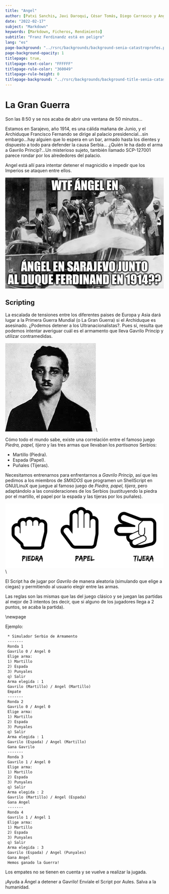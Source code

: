 ```yaml
---
title: "Angel"
author: [Patxi Sanchis, Javi Daroqui, César Tomás, Diego Carrasco y Angel Berlanas]
date: "2022-02-17"
subject: "Markdown"
keywords: [Markdown, Ficheros, Rendimiento]
subtitle: "Franz Ferdinandz está en peligro"
lang: "es"
page-background: "../rsrc/backgrounds/background-senia-catastroprofes.pdf"
page-background-opacity: 1
titlepage: true,
titlepage-text-color: "FFFFFF"
titlepage-rule-color: "360049"
titlepage-rule-height: 0
titlepage-background: "../rsrc/backgrounds/background-title-senia-catastroprofes.pdf"
---
```


# La Gran Guerra

Son las 8:50 y se nos acaba de abrir una ventana de 50 minutos...

Estamos en Sarajevo, año 1914, es una cálida mañana de Junio, y el Archiduque Francisco Fernando se dirige al palacio presidencial...sin embargo...hay alguien que lo espera en un bar, armado hasta los dientes y dispuesto a todo para defender la causa Serbia... ¿Quién le ha dado el arma  a Gavrilo Princip?...Un misterioso sujeto, también llamado SCP-127001 parece rondar por los alrededores del palacio.

Angel está allí para intentar detener el magnicidio e impedir que los Imperios se ataquen entre ellos.

![Angel](imgs/angel.jpg)

## Scripting

La escalada de tensiones entre los diferentes paises de Europa y Asia dará lugar a la Primera Guerra Mundial (o La Gran Guerra) si el Archiduque es asesinado. ¿Podemos detener a los Ultranacionalistas?. Pues sí, resulta que podemos intentar averiguar cuál es el armamento que lleva Gavrilo Princip y utilizar contramedidas.


![Gavrilo](imgs/Gavrilloprincip.jpg)\

Cómo todo el mundo sabe, existe una correlación entre el famoso juego *Piedra, papel, tijera* y las tres armas que llevaban los *partisanos* Serbios:

- Martillo (Piedra).
- Espada (Papel).
- Puñales (Tijeras).

Necesitamos entrenarnos para enfrentarnos a *Gavrilo Princip*, así que les pedimos a los miembros de *SMXDOS* que programen un ShellScript en GNU/LinuX que juegue al famoso juego de *Piedra, papel, tijera*, pero adaptándolo a las consideraciones de los Serbios (sustituyendo la piedra por el martillo, el papel por la espada y las tijeras por los puñales).

![Piedra, papel y tijera](imgs/piedrapapeltijera.png)\


El Script ha de jugar por *Gavrilo* de manera aleatoria (simulando que elige a ciegas) y permitiendo al usuario elegir entre las armas.

Las reglas son las mismas que las del juego clásico y se juegan las partidas al mejor de 3 intentos  (es decir, que si alguno de los jugadores llega a 2 puntos, se acaba la partida).

\newpage 

Ejemplo:
```shell
 * Simulador Serbio de Armamento
 -------
 Ronda 1
 Gavrilo 0 / Angel 0
 Elige arma:
 1) Martillo
 2) Espada
 3) Punyales
 q) Salir
 Arma elegida : 1
 Gavrilo (Martillo) / Angel (Martillo)
 Empate
 -------
 Ronda 2
 Gavrilo 0 / Angel 0
 Elige arma:
 1) Martillo
 2) Espada
 3) Punyales
 q) Salir
 Arma elegida : 1
 Gavrilo (Espada) / Angel (Martillo)
 Gana Gavrilo
 -------
 Ronda 3
 Gavrilo 1 / Angel 0
 Elige arma:
 1) Martillo
 2) Espada
 3) Punyales
 q) Salir
 Arma elegida : 2
 Gavrilo (Martillo) / Angel (Espada)
 Gana Angel
 -------
 Ronda 4
 Gavrilo 1 / Angel 1
 Elige arma:
 1) Martillo
 2) Espada
 3) Punyales
 q) Salir
 Arma elegida : 3
 Gavrilo (Espada) / Angel (Punyales)
 Gana Angel
 Hemos ganado la Guerra!
```


Los empates no se tienen en cuenta y se vuelve a realizar la jugada.

¡Ayuda a Ángel a detener a Gavrilo! Envíale el Script por Aules. Salva a la humanidad.


